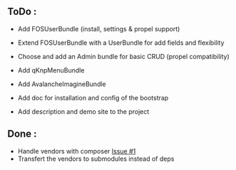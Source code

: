 ToDo :
-----

* Add FOSUserBundle (install, settings & propel support)
* Extend FOSUserBundle with a UserBundle for add fields and flexibility


* Choose and add an Admin bundle for basic CRUD (propel compatibility)
* Add qKnpMenuBundle
* Add AvalancheImagineBundle
* Add doc for installation and config of the bootstrap
* Add description and demo site to the project

Done :
-----

* Handle vendors with composer [Issue #1](https://github.com/pixel-cookers/symfony2_bootstrap/issues/1)
* Transfert the vendors to submodules instead of deps